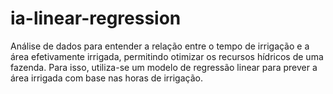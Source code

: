 # ia-linear-regression
Análise de dados para entender a relação entre o tempo de irrigação e a área efetivamente irrigada, permitindo otimizar os recursos hídricos de uma fazenda. Para isso, utiliza-se um modelo de regressão linear para prever a área irrigada com base nas horas de irrigação.
